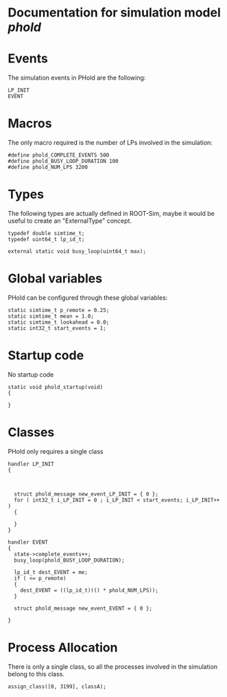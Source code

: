 # Documentation for simulation model *phold*
# Events
The simulation events in PHold are the following:

```
LP_INIT
EVENT
```
# Macros
The only macro required is the number of LPs involved in the simulation:

```
#define phold_COMPLETE_EVENTS 500
#define phold_BUSY_LOOP_DURATION 100
#define phold_NUM_LPS 3200
```
# Types
The following types are actually defined in ROOT-Sim, maybe it would be useful to create an "ExternalType" concept.

```
typedef double simtime_t;
typedef uint64_t lp_id_t;
```
```
external static void busy_loop(uint64_t max);
```
# Global variables
PHold can be configured through these global variables:

```
static simtime_t p_remote = 0.25;
static simtime_t mean = 1.0;
static simtime_t lookahead = 0.0;
static int32_t start_events = 1;
```
# Startup code
No startup code

```
static void phold_startup(void)
{
  
}
```
# Classes
PHold only requires a single class



```
handler LP_INIT
{
  
  
  
  struct phold_message new_event_LP_INIT = { 0 };
  for ( int32_t i_LP_INIT = 0 ; i_LP_INIT < start_events; i_LP_INIT++ )
  {
    
  }
}

handler EVENT
{
  state->complete_events++;
  busy_loop(phold_BUSY_LOOP_DURATION);
  
  lp_id_t dest_EVENT = me;
  if ( <= p_remote) 
  {
    dest_EVENT = ((lp_id_t)(() * phold_NUM_LPS));
  }
  
  struct phold_message new_event_EVENT = { 0 };
  
}
```
# Process Allocation
There is only a single class, so all the processes involved in the simulation belong to this class.

```
assign_class([0, 3199], classA);
```
